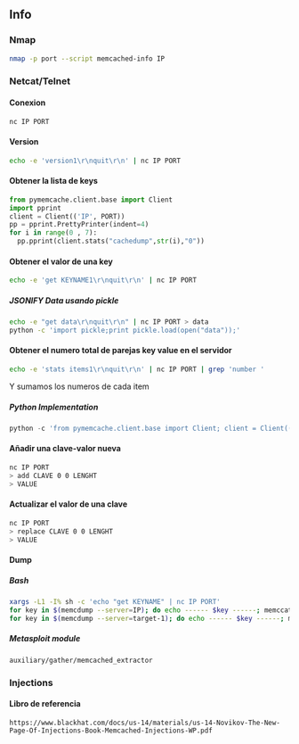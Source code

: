 ## Info
### Nmap
```bash
nmap -p port --script memcached-info IP
```
### Netcat/Telnet
#### Conexion
```bash
nc IP PORT
```
#### Version 
```bash
echo -e 'version1\r\nquit\r\n' | nc IP PORT
```
#### Obtener la lista de keys 
```python
from pymemcache.client.base import Client
import pprint
client = Client(('IP', PORT))
pp = pprint.PrettyPrinter(indent=4)
for i in range(0 , 7):
  pp.pprint(client.stats("cachedump",str(i),"0"))
```
#### Obtener el valor de una key
```bash
echo -e 'get KEYNAME1\r\nquit\r\n' | nc IP PORT
```
##### JSONIFY Data usando pickle
```bash
echo -e "get data\r\nquit\r\n" | nc IP PORT > data
python -c 'import pickle;print pickle.load(open("data"));'
```
#### Obtener el numero total de parejas key value en el servidor
```bash
echo -e 'stats items1\r\nquit\r\n' | nc IP PORT | grep 'number '
```
Y sumamos los numeros de cada item 

##### Python Implementation

```python
python -c 'from pymemcache.client.base import Client; client = Client(("IP", PORT)); printclient.stats()["curr_items"]'
```
#### Añadir una clave-valor nueva
```bash
nc IP PORT
> add CLAVE 0 0 LENGHT
> VALUE 
```
#### Actualizar el valor de una clave
```bash
nc IP PORT
> replace CLAVE 0 0 LENGHT
> VALUE 
```
#### Dump

##### Bash
```bash
xargs -L1 -I% sh -c 'echo "get KEYNAME" | nc IP PORT'
for key in $(memcdump --server=IP); do echo ------ $key ------; memccat --server=IP $key; done
for key in $(memcdump --server=target-1); do echo ------ $key ------; memccat --server=target-1 $key; done
```
##### Metasploit module
```msf
auxiliary/gather/memcached_extractor
```
### Injections 
#### Libro de referencia 
```
https://www.blackhat.com/docs/us-14/materials/us-14-Novikov-The-New-Page-Of-Injections-Book-Memcached-Injections-WP.pdf
```
